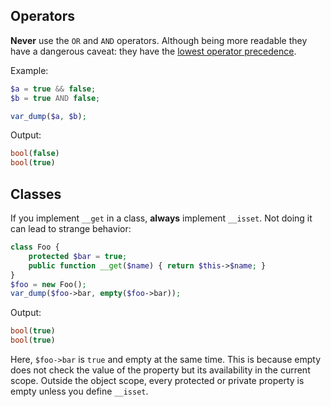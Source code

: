 Operators
---------

**Never** use the `OR` and `AND` operators. Although being more readable they
have a dangerous caveat: they have the [lowest operator precedence][1].

Example:
```php
$a = true && false;
$b = true AND false;

var_dump($a, $b);
```

Output:
```php
bool(false)
bool(true)
```

[1]: http://fr2.php.net/manual/en/language.operators.precedence.php (PHP Operators Precedence)


Classes
-------
If you implement `__get` in a class, **always** implement `__isset`. Not doing
it can lead to strange behavior:
```php
class Foo {
	protected $bar = true;
	public function __get($name) { return $this->$name; }
}
$foo = new Foo();
var_dump($foo->bar, empty($foo->bar));
```

Output:
```php
bool(true)
bool(true)
```

Here, `$foo->bar` is `true` and empty at the same time. This is because empty
does not check the value of the property but its availability in the current
scope. Outside the object scope, every protected or private property is empty
unless you define `__isset`.

